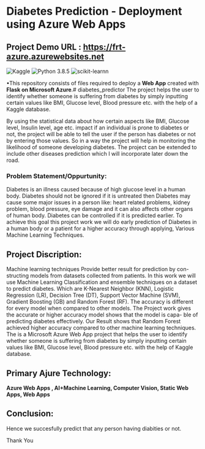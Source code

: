 # Diabetes Prediction - Deployment using Azure Web Apps
## Project Demo URL : https://frt-azure.azurewebsites.net

![Kaggle](https://img.shields.io/badge/Dataset-Kaggle-blue.svg) ![Python 3.8.5](https://img.shields.io/badge/Python-3.6-brightgreen.svg) ![scikit-learnn](https://img.shields.io/badge/Library-Scikit_Learn-orange.svg)

•This repository consists of files required to deploy a **Web App** created with **Flask on Microsoft Azure**.# diabetes_predictor The project helps the user to identify whether someone is suffering from diabetes by simply inputting certain values like BMI, Glucose level, Blood pressure etc. with the help of a Kaggle database.

By using the statistical data about how certain aspects like BMI, Glucose level, Insulin level, age etc. impact if an individual is prone to diabetes or not, the project will be able to tell the user if the person has diabetes or not by entering those values. So in a way the project will help in monitoring the likelihood of someone developing diabetes. The project can be extended to include other diseases prediction which I will incorporate later down the road.

### Problem Statement/Oppurtunity:
Diabetes is an illness caused because of high glucose level in a human body. Diabetes should not be ignored if it is untreated then Diabetes may cause some major issues in a person like: heart related problems, kidney problem, blood pressure, eye damage and it can also affects other organs of human body. Diabetes can be controlled if it is predicted earlier. To achieve this goal this project work we will do early prediction of Diabetes in a human body or a patient for a higher accuracy through applying, Various Machine Learning Techniques.

## Project Discription:
 Machine learning techniques Provide better result for prediction by con- structing models from datasets collected from patients. In this work we will use Machine Learning Classification and ensemble techniques on a dataset to predict diabetes. Which are K-Nearest Neighbor (KNN), Logistic Regression (LR), Decision Tree (DT), Support Vector Machine (SVM), Gradient Boosting (GB) and Random Forest (RF). The accuracy is different for every model when compared to other models. The Project work gives the accurate or higher accuracy model shows that the model is capa- ble of predicting diabetes effectively. Our Result shows that Random Forest achieved higher accuracy compared to other machine learning techniques. The is a Microsoft Azure Web App project that helps the user to identify whether someone is suffering from diabetes by simply inputting certain values like BMI, Glucose level, Blood pressure etc. with the help of Kaggle database.

## Primary Ajure Technology:
**Azure Web Apps , AI+Machine Learning, Computer Vision, Static Web Apps, Web Apps**

## Conclusion:
Hence we succesfully predict that any person having diabities or not.

Thank You
